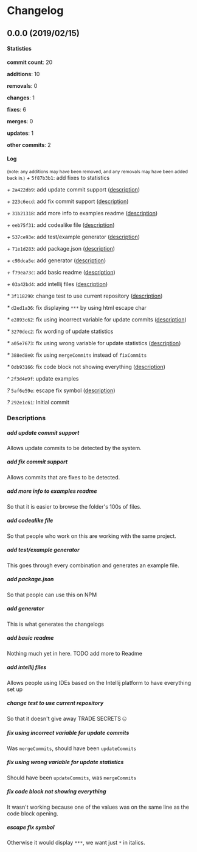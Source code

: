 # Changelog
## 0.0.0 (2019/02/15)
#### Statistics
**commit count**: 20

**additions**: 10

**removals**: 0

**changes**: 1

**fixes**: 6

**merges**: 0

**updates**: 1

**other commits**: 2

#### Log
<small>(note: any additions may have been removed, and any removals may have been added back in.)</small>
*+* `5f87b3b1`: add fixes to statistics

*+* `2a422db9`: add update commit support ([description](#add-update-commit-support-25))

*+* `223c6ecd`: add fix commit support ([description](#add-fix-commit-support-25))

*+* `31b21318`: add more info to examples readme ([description](#add-more-info-to-examples-readme-25))

*+* `eeb75f31`: add codealike file ([description](#add-codealike-file-25))

*+* `537ce93e`: add test/example generator ([description](#add-testexample-generator-25))

*+* `71e1d283`: add package.json ([description](#add-packagejson-25))

*+* `c98dca5e`: add generator ([description](#add-generator-25))

*+* `f79ea73c`: add basic readme ([description](#add-basic-readme-25))

*+* `03a42bd4`: add intellij files ([description](#add-intellij-files-25))

*&ast;* `3f118290`: change test to use current repository ([description](#change-test-to-use-current-repository-25))

*&ast;* `d2ed1a36`: fix displaying `***` by using html escape char

*&ast;* `e2893c62`: fix using incorrect variable for update commits ([description](#fix-using-incorrect-variable-for-update-commits-25))

*&ast;* `3270dec2`: fix wording of update statistics

*&ast;* `a05e7673`: fix using wrong variable for update statistics ([description](#fix-using-wrong-variable-for-update-statistics-25))

*&ast;* `388ed8e0`: fix using `mergeCommits` instead of `fixCommits`

*&ast;* `0db93166`: fix code block not showing everything ([description](#fix-code-block-not-showing-everything-25))

*^* `2f3d4e9f`: update examples

*?* `5af6e59e`: escape fix symbol ([description](#escape-fix-symbol-25))

*?* `292e1c61`: Initial commit

### Descriptions
##### add update commit support
Allows update commits to be detected by the system.
##### add fix commit support
Allows commits that are fixes to be detected.
##### add more info to examples readme
So that it is easier to browse the folder's 100s of files.
##### add codealike file
So that people who work on this are working with the same project.
##### add test/example generator
This goes through every combination and generates an example file.
##### add package.json
So that people can use this on NPM
##### add generator
This is what generates the changelogs
##### add basic readme
Nothing much yet in here. TODO add more to Readme
##### add intellij files
Allows people using IDEs based on the Intellij platform to have everything set up
##### change test to use current repository
So that it doesn't give away TRADE SECRETS 🤐
##### fix using incorrect variable for update commits
Was `mergeCommits`, should have been `updateCommits`
##### fix using wrong variable for update statistics
Should have been `updateCommits`, was `mergeCommits`
##### fix code block not showing everything
It wasn't working because one of the values was on the same line as the code block opening.
##### escape fix symbol
Otherwise it would display `***`, we want just `*` in italics.
